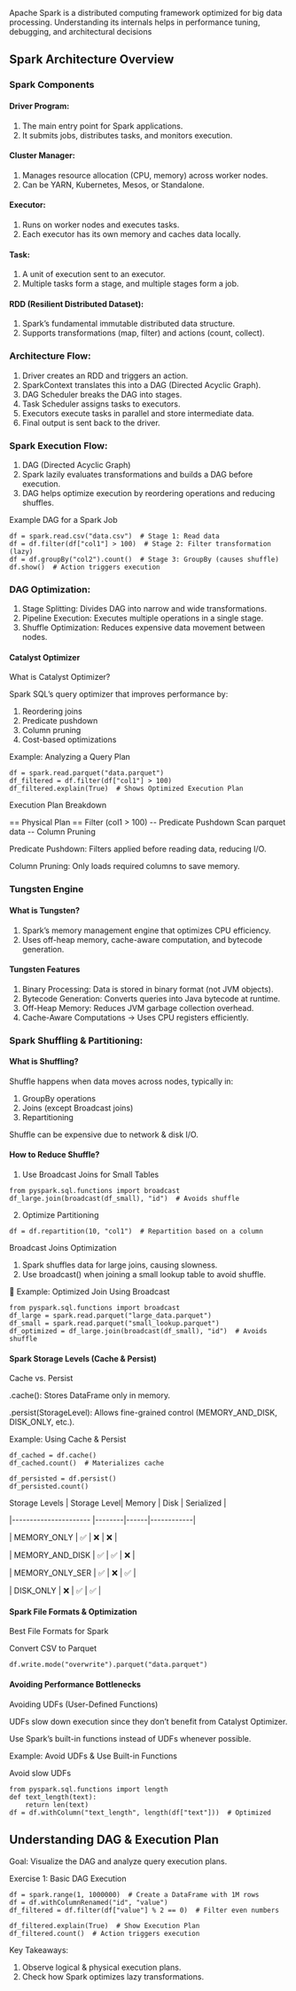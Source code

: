 Apache Spark is a distributed computing framework optimized for big data processing. Understanding its internals helps in performance tuning, debugging, and architectural decisions

## Spark Architecture Overview

### Spark Components

#### Driver Program:
  1. The main entry point for Spark applications.
  2. It submits jobs, distributes tasks, and monitors execution.
  
#### Cluster Manager:

  1. Manages resource allocation (CPU, memory) across worker nodes.
  2. Can be YARN, Kubernetes, Mesos, or Standalone.

#### Executor:

  1. Runs on worker nodes and executes tasks.
  2. Each executor has its own memory and caches data locally.

#### Task:

  1. A unit of execution sent to an executor.
  2. Multiple tasks form a stage, and multiple stages form a job.

#### RDD (Resilient Distributed Dataset):

  1. Spark’s fundamental immutable distributed data structure.
  2. Supports transformations (map, filter) and actions (count, collect).

### Architecture Flow:

  1. Driver creates an RDD and triggers an action.
  2. SparkContext translates this into a DAG (Directed Acyclic Graph).
  3. DAG Scheduler breaks the DAG into stages.
  4. Task Scheduler assigns tasks to executors.
  5. Executors execute tasks in parallel and store intermediate data.
  6. Final output is sent back to the driver.

### Spark Execution Flow:

1. DAG (Directed Acyclic Graph)
2. Spark lazily evaluates transformations and builds a DAG before execution.
3. DAG helps optimize execution by reordering operations and reducing shuffles.


Example DAG for a Spark Job
```
df = spark.read.csv("data.csv")  # Stage 1: Read data
df = df.filter(df["col1"] > 100)  # Stage 2: Filter transformation (lazy)
df = df.groupBy("col2").count()  # Stage 3: GroupBy (causes shuffle)
df.show()  # Action triggers execution
```
### DAG Optimization:

1. Stage Splitting: Divides DAG into narrow and wide transformations.
2. Pipeline Execution: Executes multiple operations in a single stage.
3. Shuffle Optimization: Reduces expensive data movement between nodes.

#### Catalyst Optimizer

What is Catalyst Optimizer?

Spark SQL’s query optimizer that improves performance by:

  1. Reordering joins
  2. Predicate pushdown
  3. Column pruning
  4. Cost-based optimizations

Example: Analyzing a Query Plan
```
df = spark.read.parquet("data.parquet")
df_filtered = df.filter(df["col1"] > 100)
df_filtered.explain(True)  # Shows Optimized Execution Plan
```
Execution Plan Breakdown

== Physical Plan ==
Filter (col1 > 100)  -- Predicate Pushdown
Scan parquet data    -- Column Pruning

Predicate Pushdown: Filters applied before reading data, reducing I/O.

Column Pruning: Only loads required columns to save memory.

### Tungsten Engine

#### What is Tungsten?

1. Spark’s memory management engine that optimizes CPU efficiency.
2. Uses off-heap memory, cache-aware computation, and bytecode generation.

#### Tungsten Features
1. Binary Processing: Data is stored in binary format (not JVM objects).
2. Bytecode Generation: Converts queries into Java bytecode at runtime.
3. Off-Heap Memory: Reduces JVM garbage collection overhead.
4. Cache-Aware Computations → Uses CPU registers efficiently.


### Spark Shuffling & Partitioning:

#### What is Shuffling?

Shuffle happens when data moves across nodes, typically in:
1. GroupBy operations
2. Joins (except Broadcast joins)
3. Repartitioning

Shuffle can be expensive due to network & disk I/O.

#### How to Reduce Shuffle?

1. Use Broadcast Joins for Small Tables
```
from pyspark.sql.functions import broadcast
df_large.join(broadcast(df_small), "id")  # Avoids shuffle
```
2. Optimize Partitioning
```
df = df.repartition(10, "col1")  # Repartition based on a column
```
Broadcast Joins Optimization

1. Spark shuffles data for large joins, causing slowness.
2. Use broadcast() when joining a small lookup table to avoid shuffle.


🔹 Example: Optimized Join Using Broadcast
```
from pyspark.sql.functions import broadcast
df_large = spark.read.parquet("large_data.parquet")
df_small = spark.read.parquet("small_lookup.parquet")
df_optimized = df_large.join(broadcast(df_small), "id")  # Avoids shuffle
```
#### Spark Storage Levels (Cache & Persist)

Cache vs. Persist

.cache(): Stores DataFrame only in memory.

.persist(StorageLevel): Allows fine-grained control (MEMORY_AND_DISK, DISK_ONLY, etc.).

Example: Using Cache & Persist
```
df_cached = df.cache()
df_cached.count()  # Materializes cache
```
```
df_persisted = df.persist()
df_persisted.count()
```
 Storage Levels | Storage Level| Memory | Disk | Serialized | 
 
 |----------------------  |--------|------|------------| 
 
 | MEMORY_ONLY            | ✅     | ❌   | ❌         | 
 
 | MEMORY_AND_DISK        | ✅     | ✅   | ❌         | 
 
 | MEMORY_ONLY_SER        | ✅     | ❌   | ✅         | 
 
 | DISK_ONLY              | ❌     | ✅   | ✅         |

#### Spark File Formats & Optimization

Best File Formats for Spark

Convert CSV to Parquet
```
df.write.mode("overwrite").parquet("data.parquet")
```
#### Avoiding Performance Bottlenecks

Avoiding UDFs (User-Defined Functions)

UDFs slow down execution since they don’t benefit from Catalyst Optimizer.

Use Spark’s built-in functions instead of UDFs whenever possible.

Example: Avoid UDFs & Use Built-in Functions


Avoid slow UDFs

```
from pyspark.sql.functions import length
def text_length(text):
    return len(text)
df = df.withColumn("text_length", length(df["text"]))  # Optimized
```

## Understanding DAG & Execution Plan

Goal: Visualize the DAG and analyze query execution plans.

Exercise 1: Basic DAG Execution
```
df = spark.range(1, 1000000)  # Create a DataFrame with 1M rows
df = df.withColumnRenamed("id", "value")
df_filtered = df.filter(df["value"] % 2 == 0)  # Filter even numbers

df_filtered.explain(True)  # Show Execution Plan
df_filtered.count()  # Action triggers execution
```
Key Takeaways:

1. Observe logical & physical execution plans.
2. Check how Spark optimizes lazy transformations.
